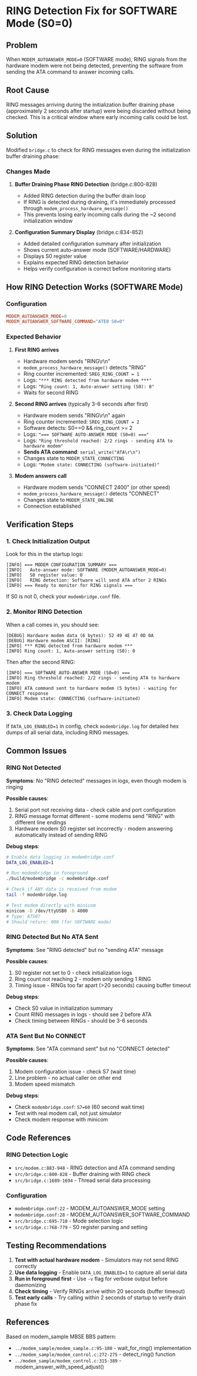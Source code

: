 # RING Detection Fix for SOFTWARE Mode (S0=0)

## Problem
When `MODEM_AUTOANSWER_MODE=0` (SOFTWARE mode), RING signals from the hardware modem were not being detected, preventing the software from sending the ATA command to answer incoming calls.

## Root Cause
RING messages arriving during the initialization buffer draining phase (approximately 2 seconds after startup) were being discarded without being checked. This is a critical window where early incoming calls could be lost.

## Solution
Modified `bridge.c` to check for RING messages even during the initialization buffer draining phase:

### Changes Made

1. **Buffer Draining Phase RING Detection** (bridge.c:800-828)
   - Added RING detection during the buffer drain loop
   - If RING is detected during draining, it's immediately processed through `modem_process_hardware_message()`
   - This prevents losing early incoming calls during the ~2 second initialization window

2. **Configuration Summary Display** (bridge.c:834-852)
   - Added detailed configuration summary after initialization
   - Shows current auto-answer mode (SOFTWARE/HARDWARE)
   - Displays S0 register value
   - Explains expected RING detection behavior
   - Helps verify configuration is correct before monitoring starts

## How RING Detection Works (SOFTWARE Mode)

### Configuration
```conf
MODEM_AUTOANSWER_MODE=0
MODEM_AUTOANSWER_SOFTWARE_COMMAND="ATE0 S0=0"
```

### Expected Behavior
1. **First RING arrives**
   - Hardware modem sends "RING\r\n"
   - `modem_process_hardware_message()` detects "RING"
   - Ring counter incremented: `SREG_RING_COUNT = 1`
   - Logs: `"*** RING detected from hardware modem ***"`
   - Logs: `"Ring count: 1, Auto-answer setting (S0): 0"`
   - Waits for second RING

2. **Second RING arrives** (typically 3-6 seconds after first)
   - Hardware modem sends "RING\r\n" again
   - Ring counter incremented: `SREG_RING_COUNT = 2`
   - Software detects: S0==0 && ring_count >= 2
   - Logs: `"=== SOFTWARE AUTO-ANSWER MODE (S0=0) ==="`
   - Logs: `"Ring threshold reached: 2/2 rings - sending ATA to hardware modem"`
   - **Sends ATA command**: `serial_write("ATA\r\n")`
   - Changes state to `MODEM_STATE_CONNECTING`
   - Logs: `"Modem state: CONNECTING (software-initiated)"`

3. **Modem answers call**
   - Hardware modem sends "CONNECT 2400" (or other speed)
   - `modem_process_hardware_message()` detects "CONNECT"
   - Changes state to `MODEM_STATE_ONLINE`
   - Connection established

## Verification Steps

### 1. Check Initialization Output
Look for this in the startup logs:
```
[INFO] === MODEM CONFIGURATION SUMMARY ===
[INFO]   Auto-answer mode: SOFTWARE (MODEM_AUTOANSWER_MODE=0)
[INFO]   S0 register value: 0
[INFO]   RING detection: Software will send ATA after 2 RINGs
[INFO] === Ready to monitor for RING signals ===
```

If S0 is not 0, check your `modembridge.conf` file.

### 2. Monitor RING Detection
When a call comes in, you should see:
```
[DEBUG] Hardware modem data (6 bytes): 52 49 4E 47 0D 0A
[DEBUG] Hardware modem ASCII: [RING]
[INFO] *** RING detected from hardware modem ***
[INFO] Ring count: 1, Auto-answer setting (S0): 0
```

Then after the second RING:
```
[INFO] === SOFTWARE AUTO-ANSWER MODE (S0=0) ===
[INFO] Ring threshold reached: 2/2 rings - sending ATA to hardware modem
[INFO] ATA command sent to hardware modem (5 bytes) - waiting for CONNECT response
[INFO] Modem state: CONNECTING (software-initiated)
```

### 3. Check Data Logging
If `DATA_LOG_ENABLED=1` in config, check `modembridge.log` for detailed hex dumps of all serial data, including RING messages.

## Common Issues

### RING Not Detected
**Symptoms**: No "RING detected" messages in logs, even though modem is ringing

**Possible causes**:
1. Serial port not receiving data - check cable and port configuration
2. RING message format different - some modems send "RING" with different line endings
3. Hardware modem S0 register set incorrectly - modem answering automatically instead of sending RING

**Debug steps**:
```bash
# Enable data logging in modembridge.conf
DATA_LOG_ENABLED=1

# Run modembridge in foreground
./build/modembridge -c modembridge.conf

# Check if ANY data is received from modem
tail -f modembridge.log

# Test modem directly with minicom
minicom -D /dev/ttyUSB0 -b 4800
# Type: ATS0?
# Should return: 000 (for SOFTWARE mode)
```

### RING Detected But No ATA Sent
**Symptoms**: See "RING detected" but no "sending ATA" message

**Possible causes**:
1. S0 register not set to 0 - check initialization logs
2. Ring count not reaching 2 - modem only sending 1 RING
3. Timing issue - RINGs too far apart (>20 seconds) causing buffer timeout

**Debug steps**:
- Check S0 value in initialization summary
- Count RING messages in logs - should see 2 before ATA
- Check timing between RINGs - should be 3-6 seconds

### ATA Sent But No CONNECT
**Symptoms**: See "ATA command sent" but no "CONNECT detected"

**Possible causes**:
1. Modem configuration issue - check S7 (wait time)
2. Line problem - no actual caller on other end
3. Modem speed mismatch

**Debug steps**:
- Check `modembridge.conf`: `S7=60` (60 second wait time)
- Test with real modem call, not just simulator
- Check modem response with minicom

## Code References

### RING Detection Logic
- `src/modem.c:883-948` - RING detection and ATA command sending
- `src/bridge.c:800-828` - Buffer draining with RING check
- `src/bridge.c:1689-1694` - Thread serial data processing

### Configuration
- `modembridge.conf:22` - MODEM_AUTOANSWER_MODE setting
- `modembridge.conf:28` - MODEM_AUTOANSWER_SOFTWARE_COMMAND
- `src/bridge.c:695-710` - Mode selection logic
- `src/bridge.c:768-779` - S0 register parsing and setting

## Testing Recommendations

1. **Test with actual hardware modem** - Simulators may not send RING correctly
2. **Use data logging** - Enable `DATA_LOG_ENABLED=1` to capture all serial data
3. **Run in foreground first** - Use `-v` flag for verbose output before daemonizing
4. **Check timing** - Verify RINGs arrive within 20 seconds (buffer timeout)
5. **Test early calls** - Try calling within 2 seconds of startup to verify drain phase fix

## References

Based on modem_sample MBSE BBS pattern:
- `../modem_sample/modem_sample.c:95-180` - wait_for_ring() implementation
- `../modem_sample/modem_control.c:272-275` - detect_ring() function
- `../modem_sample/modem_control.c:315-389` - modem_answer_with_speed_adjust()
